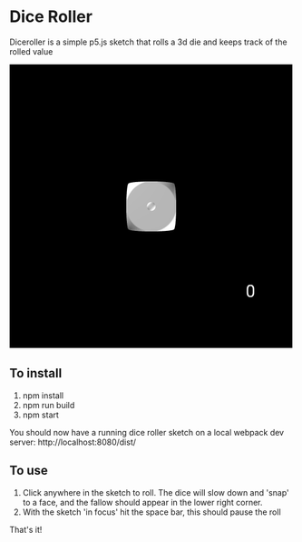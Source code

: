 # Dice Roller
Diceroller is a simple p5.js sketch that rolls a 3d die and keeps track of the rolled value

![Drag Racing](./assets/screenshot.png)

## To install
1. npm install
1. npm run build
2. npm start

You should now have a running dice roller sketch on a local webpack dev server: http://localhost:8080/dist/
## To use
1. Click anywhere in the sketch to roll. The dice will slow down and 'snap' to a face, and the fallow should appear in the lower right corner.
2. With the sketch 'in focus' hit the space bar, this should pause the roll

That's it!

